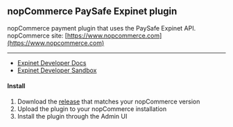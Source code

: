 ## nopCommerce PaySafe Expinet plugin
nopCommerce payment plugin that uses the PaySafe Expinet API.
nopCommerce site: [https://www.nopcommerce.com](https://www.nopcommerce.com)

***
* [Expinet Developer Docs](https://docs.expinet.net/developers)
* [Expinet Developer Sandbox](https://developer.sandbox.expinet.net)

#### Install
1. Download the [release](https://github.com/nixtus/paysafe-plugin-for-nopcommerce/releases) that matches your nopCommerce version
2. Upload the plugin to your nopCommerce installation
3. Install the plugin through the Admin UI
